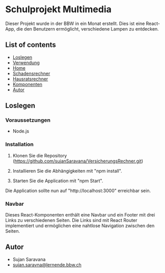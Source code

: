 # Schulprojekt Multimedia

Dieser Projekt wurde in der BBW in ein Monat erstellt.
Dies ist eine React-App, die den Benutzern ermöglicht, verschiedene Lampen zu entdecken.


## List of contents

* [Loslegen](#loslegen)
* [Verwendung](#verwendung)
* [Home](#home)
* [Schadensrechner](#schadensrechner)
* [Hausratsrechner](#hausratsrechner)
* [Komponenten](#komponenten)
* [Autor](#Autor)

## Loslegen
### Voraussetzungen

- Node.js

### Installation

1. Klonen Sie die Repository (https://github.com/sujanSaravana/VersicherungsRechner.git)

2. Installieren Sie die Abhängigkeiten mit "npm install".

3. Starten Sie die Application mit "npm Start".

Die Application sollte nun auf "http://localhost:3000" erreichbar sein.

### Navbar

Dieses React-Komponenten enthält eine Navbar und ein Footer mit drei Links zu verschiedenen Seiten. Die Links sind mit React Router implementiert und ermöglichen eine nahtlose Navigation zwischen den Seiten.


## Autor

- Sujan Saravana
- sujan.saravna@lernende.bbw.ch
